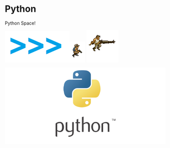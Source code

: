# Python

Python Space!

![](Images/2.png)![](Images/1.gif)          ![](Images/2.gif)           

![](Images/1.png)
